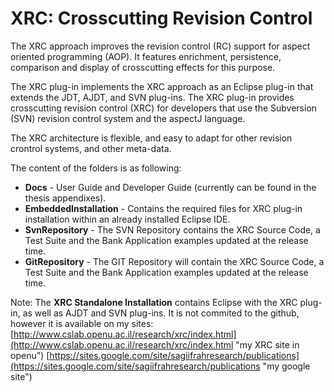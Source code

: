 # XRC: Crosscutting Revision Control  #
The XRC approach improves the revision control (RC) support for aspect oriented programming (AOP). It features enrichment, persistence, comparison and display of crosscutting effects for this purpose.

The XRC plug-in implements the XRC approach as an Eclipse plug-in that extends the JDT, AJDT, and SVN plug-ins. The XRC plug-in provides crosscutting revision control (XRC) for developers that use the Subversion (SVN) revision control system and the aspectJ language.

The XRC architecture is flexible, and easy to adapt for other revision crontrol systems, and other meta-data.

The content of the folders is as following:

- **Docs** - User Guide and Developer Guide (currently can be found in the thesis appendixes).
- **EmbeddedInstallation** - Contains the required files for XRC plug-in installation within an already installed Eclipse IDE.
- **SvnRepository** - The SVN Repository contains the XRC Source Code, a Test Suite and the Bank Application examples updated at the release time.
- **GitRepository** - The GIT Repository will contain the XRC Source Code, a Test Suite and the Bank Application examples updated at the release time.

Note: The **XRC Standalone Installation** contains Eclipse with the XRC plug-in, as well as AJDT and SVN plug-ins. It is not commited to the github, however it is available on my sites:
[http://www.cslab.openu.ac.il/research/xrc/index.html](http://www.cslab.openu.ac.il/research/xrc/index.html "my XRC site in openu")
[https://sites.google.com/site/sagiifrahresearch/publications](https://sites.google.com/site/sagiifrahresearch/publications "my google site")